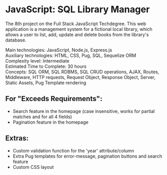 # JavaScript: SQL Library Manager
 The 8th project on the Full Stack JavaScript Techdegree. This web application is a management system for a fictional local library, which allows a user to list, add, update and delete books from the library's database. 
 
  Main technologies: JavaScript, Node.js, Express.js<br>
  Auxiliary technologies: HTML, CSS, Pug, SQL, Sequelize ORM<br>
  Complexity level: Intermediate<br>
  Estimated Time to Complete: 30 hours<br>
  Concepts: SQL ORM, SQL RDBMS, SQL CRUD operations, AJAX, Routes, Middleware, HTTP requests, Request Object, Response Object, Server, Static Assets, Pug Template rendering<br>

## For "Exceeds Requirements":
  - Search feature in the homepage (case insensitive, works for partial matches and for all 4 fields)
  - Pagination feature in the homepage

## Extras:
  - Custom validation function for the 'year' attribute/column
  - Extra Pug templates for error-message, pagination buttons and search feature
  - Custom CSS layout